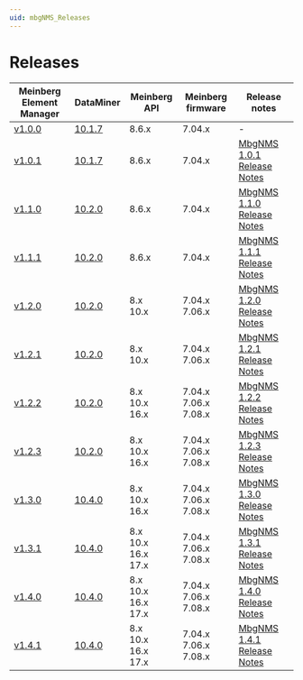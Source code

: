 ```yaml
---
uid: mbgNMS_Releases
---
```


# Releases

| Meinberg Element Manager | DataMiner | Meinberg API | Meinberg firmware | Release notes |
|--|--|--|--|--|
| [v1.0.0](https://community.dataminer.services/download/meinberg-element-manager-1-0-20220117124500/) | [10.1.7](https://community.dataminer.services/download/dataminer-feature-release-10-1-7-0-10523/) | 8.6.x | 7.04.x | -<br> |
| [v1.0.1](https://community.dataminer.services/download/meinberg-element-manager-1-0-1-20220301143000/) | [10.1.7](https://community.dataminer.services/download/dataminer-feature-release-10-1-7-0-10523/) | 8.6.x | 7.04.x | [MbgNMS 1.0.1 Release Notes](xref:MbgNMS_1.0.1) |
| [v1.1.0](https://community.dataminer.services/download/meinberg-element-manager-1-1-0-20220715134000/) | [10.2.0](https://community.dataminer.services/download/dataminer-main-release-10-2-0-0-11897-cu4/) | 8.6.x | 7.04.x | [MbgNMS 1.1.0 Release Notes](xref:MbgNMS_1.1.0) |
| [v1.1.1](https://community.dataminer.services/download/meinberg-element-manager-1-1-1-20220729140000/) | [10.2.0](https://community.dataminer.services/download/dataminer-main-release-10-2-0-0-11897-cu4/) | 8.6.x | 7.04.x | [MbgNMS 1.1.1 Release Notes](xref:MbgNMS_1.1.1) |
| [v1.2.0](https://community.dataminer.services/download/meinberg-element-manager-1-2-0-20221207160000/) | [10.2.0](https://community.dataminer.services/download/dataminer-main-release-10-2-0-0-11897-cu4/) | 8.x<br>10.x | 7.04.x<br>7.06.x | [MbgNMS 1.2.0 Release Notes](xref:MbgNMS_1.2.0) |
| [v1.2.1](https://community.dataminer.services/download/meinberg-element-manager-1-2-1-20230630100000/) | [10.2.0](https://community.dataminer.services/download/dataminer-main-release-10-2-0-0-11897-cu4/) | 8.x<br>10.x | 7.04.x<br>7.06.x | [MbgNMS 1.2.1 Release Notes](xref:MbgNMS_1.2.1) |
| [v1.2.2](https://community.dataminer.services/download/meinberg-element-manager-1-2-2-20230929100000/) | [10.2.0](https://community.dataminer.services/download/dataminer-main-release-10-2-0-0-11897-cu4/) | 8.x<br>10.x<br>16.x | 7.04.x<br>7.06.x<br>7.08.x | [MbgNMS 1.2.2 Release Notes](xref:MbgNMS_1.2.2) |
| [v1.2.3](https://community.dataminer.services/download/meinberg-element-manager-1-2-3-20231227100000/) | [10.2.0](https://community.dataminer.services/download/dataminer-main-release-10-2-0-0-11897-cu4/) | 8.x<br>10.x<br>16.x | 7.04.x<br>7.06.x<br>7.08.x | [MbgNMS 1.2.3 Release Notes](xref:MbgNMS_1.2.3) |
| [v1.3.0](https://community.dataminer.services/download/meinberg-element-manager-1-3-0/) | [10.4.0](https://community.dataminer.services/download/dataminer-main-release-10-4-0-0-14511-cu4/) | 8.x<br>10.x<br>16.x | 7.04.x<br>7.06.x<br>7.08.x | [MbgNMS 1.3.0 Release Notes](xref:MbgNMS_1.3.0) |
| [v1.3.1](https://community.dataminer.services/download/meinberg-element-manager-1-3-1/) | [10.4.0](https://community.dataminer.services/download/dataminer-main-release-10-4-0-0-14511-cu4/) | 8.x<br>10.x<br>16.x<br>17.x | 7.04.x<br>7.06.x<br>7.08.x | [MbgNMS 1.3.1 Release Notes](xref:MbgNMS_1.3.1) |
| [v1.4.0](https://community.dataminer.services/download/meinberg-element-manager-1-4-0/) | [10.4.0](https://community.dataminer.services/download/dataminer-main-release-10-4-0-0-15230-cu10/) | 8.x<br>10.x<br>16.x<br>17.x | 7.04.x<br>7.06.x<br>7.08.x | [MbgNMS 1.4.0 Release Notes](xref:MbgNMS_1.4.0) |
| [v1.4.1](https://community.dataminer.services/download/meinberg-element-manager-1-4-1/) | [10.4.0](https://community.dataminer.services/download/dataminer-main-release-10-4-0-0-15230-cu10/) | 8.x<br>10.x<br>16.x<br>17.x | 7.04.x<br>7.06.x<br>7.08.x | [MbgNMS 1.4.1 Release Notes](xref:MbgNMS_1.4.1) |
